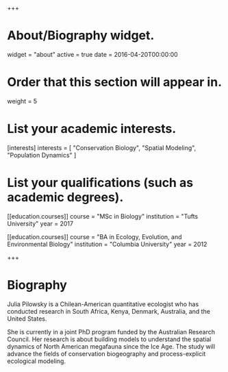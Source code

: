 +++
# About/Biography widget.
widget = "about"
active = true
date = 2016-04-20T00:00:00

# Order that this section will appear in.
weight = 5

# List your academic interests.
[interests]
  interests = [
    "Conservation Biology",
    "Spatial Modeling",
    "Population Dynamics"
  ]

# List your qualifications (such as academic degrees).

[[education.courses]]
  course = "MSc in Biology"
  institution = "Tufts University"
  year = 2017

[[education.courses]]
  course = "BA in Ecology, Evolution, and Environmental Biology"
  institution = "Columbia University"
  year = 2012

+++

# Biography

Julia Pilowsky is a Chilean-American quantitative ecologist who has conducted research in South Africa, Kenya, Denmark, Australia, and the United States.

She is currently in a joint PhD program funded by the Australian Research Council. Her research is about building models to understand the spatial dynamics of North American megafauna since the Ice Age. The study will advance the fields of conservation biogeography and process-explicit ecological modeling.
